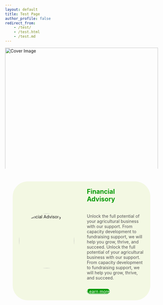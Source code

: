 ```yaml
---
layout: default
title: Test Page
author_profile: false
redirect_from:
    - /test/
    - /test.html
    - /test.md
---
```


<style>
    .cover-image-container {
        width: 100%;
        max-height: 400px; /* Adjust as needed, or use aspect-ratio */
        overflow: hidden;
        margin-bottom: 2em; /* Space below the cover image */
    }

    .cover-image-container img {
        width: 100%;
        height: 100%; /* Make image fill the container's height */
        object-fit: cover; /* Ensures the image covers the area, might crop */
        display: block; /* Removes extra space below the image */
    }
</style>
<div class="cover-image-container">
  <!-- Replace with your cover image path. Place the image in /assets/images/ or a similar folder -->
  <img src="{{ '/images/dna_virus.jpg' | relative_url }}" alt="Cover Image">
</div>

<style>
    .custom-feature-section {
        margin-bottom: 2em;
        padding: 1em; /* Provides spacing from screen edges */
        width: 100%; /* Full width on mobile, padding handles insets */
        margin-left: auto;
        margin-right: auto;
    }

    .custom-feature__item {
        display: flex;
        flex-direction: column; /* Mobile: vertical layout */
        border: none; /* Remove visible border from the main rectangle */
        border-radius: 50px; /* Curvy edges for the main rectangle */
        overflow: hidden;
        background-color: rgba(153, 204, 0, 0.10); /* Transparent version of #99cc00 (e.g., 10% opacity) */
    }

    .custom-feature__item--img {
        flex-shrink: 0;
        display: flex;
        justify-content: center; /* Center image horizontally in its container */
        align-items: center; /* Center image vertically in its container */
        padding: 1em; /* Padding around the image */
    }

    .custom-feature__item--img img {
        width: 100%;
        height: auto;
        max-width: 280px; /* Max size of the image */
        display: block;
        object-fit: cover; /* Ensures the image covers the area, might crop */
        border-radius: 50%; /* Make the image round */
        aspect-ratio: 1 / 1; /* Ensure the space for the image is square for a perfect circle */
    }

    .custom-feature__item--desc {
        padding: 1.5em;
        display: flex;
        flex-direction: column;
        align-items: center; /* Mobile: Center flex items (h3, p, btn) horizontally */
        text-align: center; /* Mobile: Center text within h3 and p */
    }

    .custom-feature__item--desc h3 {
        margin-top: 0;
        font-size: 1.5em;
        color: #009a00; /* Color for "Financial Advisor" */
    }

    .custom-feature__item--desc p {
        margin-bottom: 1em;
        flex-grow: 1; /* Allows paragraph to take available space */
        color: var(--text-color-light, #555); /* Use theme's lighter text color */
    }

    .custom-feature__item--desc .btn {
        margin-top: 1em; /* Space above button */
        align-self: center; /* Mobile: Align button to the center */
        background-color: #009a00; /* Background color for "Learn more" button */
        color: #ffffff !important; /* Text color for "Learn more" button */
        border-color: #009a00; /* Match border color to background */
        border-radius: 50px; /* Rounded corners for the button */
    }

    .custom-feature__item--desc .btn:hover {
        background-color: #007a00; /* Darker shade for hover */
        border-color: #007a00;
        color: #ffffff !important;
    }

    /* Desktop view: Apply for screens wider than 'small' breakpoint (typically 600px) */
    @media (min-width: 600px) {
        .custom-feature-section {
            width: 90%; /* Width for desktop view */
            max-width: 1200px; /* Max width for desktop view, centered by auto margins */
        }

        .custom-feature__item {
            flex-direction: row; /* Desktop: horizontal layout */
            align-items: center; /* Vertically align image and text block */
        }

        .custom-feature__item--img {
            width: 40%; /* Width for the image container */
            padding: 1.5em; /* Adjust padding for desktop if needed */
        }

        /* No specific desktop overrides for .custom-feature__item--img img needed from current requirements */
        /* It inherits max-width, border-radius, etc. from base styles */

        .custom-feature__item--desc {
            width: 60%; /* Width for the text content container */
            align-items: flex-start; /* Desktop: Align flex items (h3, p, btn) to the left */
            text-align: left; /* Desktop: Align text within h3 and p to the left */
            justify-content: center; /* Vertically center content within the description block if it's taller */
        }

        .custom-feature__item--desc .btn {
            align-self: flex-start; /* Desktop: Align button to the left */
        }
    }
</style>

<section class="custom-feature-section">
  <div class="custom-feature__item">
    <div class="custom-feature__item--img">
      <!-- Replace with your image path. Place the image in /assets/images/ -->
      <img src="{{ '/images/profile.jpg' | relative_url }}" alt="Financial Advisory">
    </div>
    <div class="custom-feature__item--desc">
      <h3>Financial Advisory</h3>
      <p>Unlock the full potential of your agricultural business with our support. From capacity development to fundraising support, we will help you grow, thrive, and succeed. Unlock the full potential of your agricultural business with our support. From capacity development to fundraising support, we will help you grow, thrive, and succeed.</p>
      <!-- Replace with your desired link -->
      <a href="#" class="btn btn--primary">Learn more</a>
    </div>
  </div>
</section>
